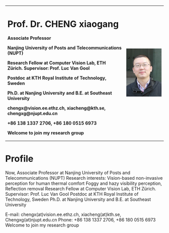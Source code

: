 
<table border="0">
  <tr>
    <td width="75%">
      <h1>Prof. Dr. CHENG xiaogang </h1>
      <p><b>Associate Professor </b></p>
      <p><b>Nanjing University of Posts and Telecommunications (NUPT)</b></p>
      <p><b>Research Fellow at Computer Vision Lab, ETH Zürich. Supervisor: Prof. Luc Van Gool</b></p>
      <p><b>Postdoc at KTH Royal Institute of Technology, Sweden</b></p>
      <p><b>Ph.D. at Nanjing University and B.E. at Southeast University</b></p>
      <p><b>chengx@vision.ee.ethz.ch, xiacheng@kth.se, chengxg@njupt.edu.cn </b></p>
      <p><b> +86 138 1337 2706, +86 180 0515 6973 </b></p>
      <p><b> Welcome to join my research group </b></p>
    </td>
    <td width="25%">
      <img src="/chengxg-portrait.jpg" width="100%">      
    </td>
  </tr>
</table>


# Profile
Now, Associate Professor at Nanjing University of Posts and Telecommunications (NUPT)
Research interests: Vision-based non-invasive perception for human thermal comfort
                    Foggy and hazy visibility perception, Reflection removal
Research Fellow at Computer Vision Lab, ETH Zürich. Supervisor: Prof. Luc Van Gool
Postdoc at KTH Royal Institute of Technology, Sweden
Ph.D. at Nanjing University and B.E. at Southeast University

E-mail: chengx(at)vision.ee.ethz.ch, xiacheng(at)kth.se, Chengxg(at)njupt.edu.cn
Phone: +86 138 1337 2706, +86 180 0515 6973
Welcome to join my research group 




